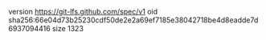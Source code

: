 version https://git-lfs.github.com/spec/v1
oid sha256:66e04d73b25230cdf50de2e2a69ef7185e38042718be4d8eadde7d6937094416
size 1323
